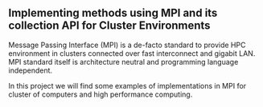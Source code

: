 ## Implementing methods using MPI and its collection API for Cluster Environments

Message Passing Interface (MPI) is a de-facto standard to provide HPC environment in clusters connected over fast interconnect and gigabit LAN. MPI standard itself is architecture neutral and programming language independent.

In this project we will find some examples of implementations in MPI for cluster of computers and high performance computing.
